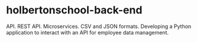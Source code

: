 # holbertonschool-back-end
API. REST API. Microservices. CSV and JSON formats. Developing a Python application to interact with an API for employee data management.
